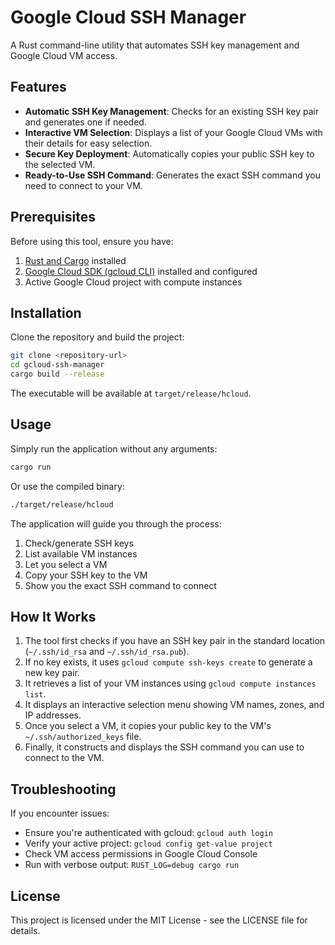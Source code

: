 # Google Cloud SSH Manager

A Rust command-line utility that automates SSH key management and Google Cloud VM access.

## Features

- **Automatic SSH Key Management**: Checks for an existing SSH key pair and generates one if needed.
- **Interactive VM Selection**: Displays a list of your Google Cloud VMs with their details for easy selection.
- **Secure Key Deployment**: Automatically copies your public SSH key to the selected VM.
- **Ready-to-Use SSH Command**: Generates the exact SSH command you need to connect to your VM.

## Prerequisites

Before using this tool, ensure you have:

1. [Rust and Cargo](https://www.rust-lang.org/tools/install) installed
2. [Google Cloud SDK (gcloud CLI)](https://cloud.google.com/sdk/docs/install) installed and configured
3. Active Google Cloud project with compute instances

## Installation

Clone the repository and build the project:

```bash
git clone <repository-url>
cd gcloud-ssh-manager
cargo build --release
```

The executable will be available at `target/release/hcloud`.

## Usage

Simply run the application without any arguments:

```bash
cargo run
```

Or use the compiled binary:

```bash
./target/release/hcloud
```

The application will guide you through the process:

1. Check/generate SSH keys
2. List available VM instances
3. Let you select a VM
4. Copy your SSH key to the VM
5. Show you the exact SSH command to connect

## How It Works

1. The tool first checks if you have an SSH key pair in the standard location (`~/.ssh/id_rsa` and `~/.ssh/id_rsa.pub`).
2. If no key exists, it uses `gcloud compute ssh-keys create` to generate a new key pair.
3. It retrieves a list of your VM instances using `gcloud compute instances list`.
4. It displays an interactive selection menu showing VM names, zones, and IP addresses.
5. Once you select a VM, it copies your public key to the VM's `~/.ssh/authorized_keys` file.
6. Finally, it constructs and displays the SSH command you can use to connect to the VM.

## Troubleshooting

If you encounter issues:

- Ensure you're authenticated with gcloud: `gcloud auth login`
- Verify your active project: `gcloud config get-value project`
- Check VM access permissions in Google Cloud Console
- Run with verbose output: `RUST_LOG=debug cargo run`

## License

This project is licensed under the MIT License - see the LICENSE file for details. 